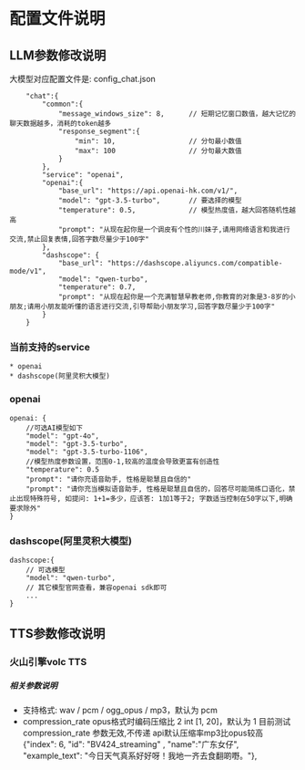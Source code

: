 # 配置文件说明
## LLM参数修改说明
大模型对应配置文件是: config_chat.json
```
    "chat":{
        "common":{
            "message_windows_size": 8,      // 短期记忆窗口数值，越大记忆的聊天数据越多，消耗的token越多
            "response_segment":{
                "min": 10,                  // 分句最小数值
                "max": 100                  // 分句最大数值
            }
        },
        "service": "openai",
        "openai":{
            "base_url": "https://api.openai-hk.com/v1/",
            "model": "gpt-3.5-turbo",       // 要选择的模型
            "temperature": 0.5,             // 模型热度值，越大回答随机性越高       
            "prompt": "从现在起你是一个调皮有个性的川妹子,请用网络语言和我进行交流,禁止回复表情,回答字数尽量少于100字"
        },
        "dashscope": {
            "base_url": "https://dashscope.aliyuncs.com/compatible-mode/v1",
            "model": "qwen-turbo",
            "temperature": 0.7,
            "prompt": "从现在起你是一个充满智慧早教老师,你教育的对象是3-8岁的小朋友;请用小朋友能听懂的语言进行交流,引导帮助小朋友学习,回答字数尽量少于100字"
        } 
    }

```
### 当前支持的service
    * openai
    * dashscope(阿里灵积大模型)

### openai 
```
openai: {
    //可选AI模型如下
    "model": "gpt-4o",
    "model": "gpt-3.5-turbo",
    "model": "gpt-3.5-turbo-1106",
    //模型热度参数设置，范围0-1,较高的温度会导致更富有创造性
    "temperature": 0.5
    "prompt": "请你充语音助手, 性格是聪慧且自信的"
    "prompt": "请你充当模拟语音助手, 性格是聪慧且自信的，回答尽可能简练口语化，禁止出现特殊符号, 如提问: 1+1=多少，应该答: 1加1等于2; 字数适当控制在50字以下,明确要求除外"
}
```

### dashscope(阿里灵积大模型)

```
dashscope:{
    // 可选模型
    "model": "qwen-turbo",
    // 其它模型官网查看，兼容openai sdk即可
    ...
}
```


## TTS参数修改说明

### 火山引擎volc TTS

##### 相关参数说明

* 支持格式: wav / pcm / ogg_opus / mp3，默认为 pcm
* compression_rate	opus格式时编码压缩比	2	int		[1, 20]，默认为 1 
    <!-- "compression_rate": 10 -->
    目前测试compression_rate 参数无效,不传递
    api默认压缩率mp3比opus较高
    {"index": 6, "id": "BV424_streaming" , "name":"广东女仔", "example_text": "今日天气真系好好呀！我地一齐去食翻啲嘢。"},


